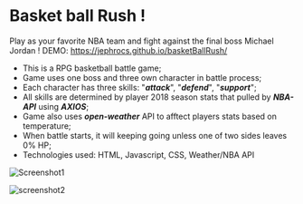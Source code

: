 # Basket ball Rush ! 

Play as your favorite NBA team and fight against the final boss Michael Jordan !
DEMO: https://jephrocs.github.io/basketBallRush/

* This is a RPG basketball battle game;
* Game uses one boss and three own character in battle process;
* Each character has three skills: "***attack***", "***defend***", "***support***";
* All skills are determined by player 2018 season stats that pulled by ***NBA-API*** using ***AXIOS***;
* Game also uses ***open-weather*** API to afftect players stats based on temperature;
* When battle starts, it will keeping going unless one of two sides leaves 0% HP;
* Technologies used: HTML, Javascript, CSS, Weather/NBA API


![Screenshot1](https://ton.twitter.com/i/ton/data/dm/1259019921360486405/1259019910128099328/9S5m3V3e.jpg)

![screenshot2](https://i.ibb.co/tH45b0V/bbrss2.png)
